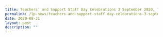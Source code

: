 ```yaml
---
title: Teachers’ and Support Staff Day Celebrations 3 September 2020, Thursday
permalink: /lp-news/teachers-and-support-staff-day-celebrations-3-september-2020-thursday/
date: 2020-08-31
layout: post
description: ""
---
```

